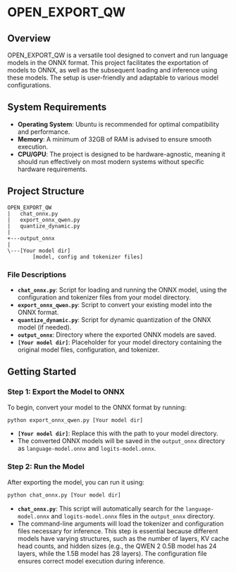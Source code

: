 # OPEN_EXPORT_QW

## Overview

OPEN_EXPORT_QW is a versatile tool designed to convert and run language models in the ONNX format. This project facilitates the exportation of models to ONNX, as well as the subsequent loading and inference using these models. The setup is user-friendly and adaptable to various model configurations.

## System Requirements

- **Operating System**: Ubuntu is recommended for optimal compatibility and performance.
- **Memory**: A minimum of 32GB of RAM is advised to ensure smooth execution.
- **CPU/GPU**: The project is designed to be hardware-agnostic, meaning it should run effectively on most modern systems without specific hardware requirements.

## Project Structure

```
OPEN_EXPORT_QW
|   chat_onnx.py
|   export_onnx_qwen.py
|   quantize_dynamic.py
|
+---output_onnx
|
\---[Your model dir]
        [model, config and tokenizer files]
```

### File Descriptions

- **`chat_onnx.py`**: Script for loading and running the ONNX model, using the configuration and tokenizer files from your model directory.
- **`export_onnx_qwen.py`**: Script to convert your existing model into the ONNX format.
- **`quantize_dynamic.py`**: Script for dynamic quantization of the ONNX model (if needed).
- **`output_onnx`**: Directory where the exported ONNX models are saved.
- **`[Your model dir]`**: Placeholder for your model directory containing the original model files, configuration, and tokenizer.

## Getting Started

### Step 1: Export the Model to ONNX

To begin, convert your model to the ONNX format by running:

```bash
python export_onnx_qwen.py [Your model dir]
```

- **`[Your model dir]`**: Replace this with the path to your model directory.
- The converted ONNX models will be saved in the `output_onnx` directory as `language-model.onnx` and `logits-model.onnx`.

### Step 2: Run the Model

After exporting the model, you can run it using:

```bash
python chat_onnx.py [Your model dir]
```

- **`chat_onnx.py`**: This script will automatically search for the `language-model.onnx` and `logits-model.onnx` files in the `output_onnx` directory.
- The command-line arguments will load the tokenizer and configuration files necessary for inference. This step is essential because different models have varying structures, such as the number of layers, KV cache head counts, and hidden sizes (e.g., the QWEN 2 0.5B model has 24 layers, while the 1.5B model has 28 layers). The configuration file ensures correct model execution during inference.

